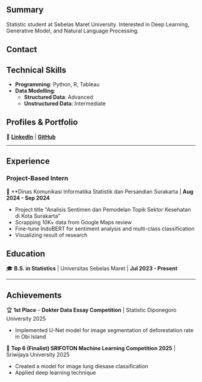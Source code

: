 ## **Summary**  
Statistic student at Sebelas Maret University. Interested in Deep Learning, Generative Model, and Natural Language Processing.

## Contact


## **Technical Skills**  
- **Programming**: Python, R, Tableau  
- **Data Modelling**:  
  - **Structured Data**: Advanced  
  - **Unstructured Data**: Intermediate  

## **Profiles & Portfolio**  
🔗 [**LinkedIn**](https://www.linkedin.com/in/wildanabidalhanif/) | [**GitHub**](https://github.com/willywonka19)

---

## **Experience**  

### **Project-Based Intern**  
📍 **Dinas Komunikasi Informatika Statistik dan Persandian Surakarta | **Aug 2024 - Sep 2024**  
- Project title "Analisis Sentimen dan Pemodelan Topik Sektor Kesehatan di Kota Surakarta"
- Scrapping 10K+ data from Google Maps review
- Fine-tune IndoBERT for sentiment analysis and multi-class classification
- Visualizing result of research

## **Education**  
🎓 **B.S. in Statistics** | Universitas Sebelas Maret | **Jul 2023 - Present**  

---

## **Achievements**  

🏆 **1st Place** – **Dokter Data Essay Competition** | Statistic Diponegoro University 2025  
- Implemented U-Net model for image segmentation of deforestation rate in Obi Island  

🏅 **Top 6 (Finalist) SRIFOTON Machine Learning Competition 2025** | Sriwijaya University 2025  
- Created a model for image lung diesase classification
- Applied deep learning technique 
